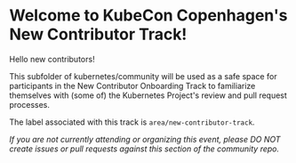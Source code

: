 # Welcome to KubeCon Copenhagen's New Contributor Track!

Hello new contributors!

This subfolder of kubernetes/community will be used as a safe space for participants in the New Contributor Onboarding Track to familiarize themselves with (some of) the Kubernetes Project's review and pull request processes.

The label associated with this track is `area/new-contributor-track`.

*If you are not currently attending or organizing this event, please DO NOT create issues or pull requests against this section of the community repo.*
